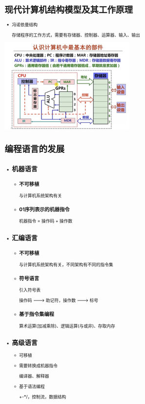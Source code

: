 # 现代计算机结构模型及其工作原理

- 冯诺依曼结构

  存储程序的工作方式，需要有存储器、控制器、运算器、输入、输出

<img src="./现代计算机结构模型.png" alt="现代计算机结构模型" style="zoom:40%;" />



# 编程语言的发展

- ## 机器语言
  - ### 不可移植

    与计算机系统架构有关

  - ### 01序列表示的机器指令

    机器指令 = 操作码 + 操作数

- ## 汇编语言

  - ### 不可移植

    与计算机系统架构有关，不同架构有不同的指令集

  - ### 符号语言

    引入符号表

    操作码 ---> 助记符，操作数 ---> 标号

  - ### 基于指令集编程

    算术运算(加减乘除)、逻辑运算(与或非)、存取内存

- ## 高级语言
  - 可移植

  - 需要转换成机器指令

    编译器、解释器

  - 基于语法编程

    +-*/，控制流，数据结构

